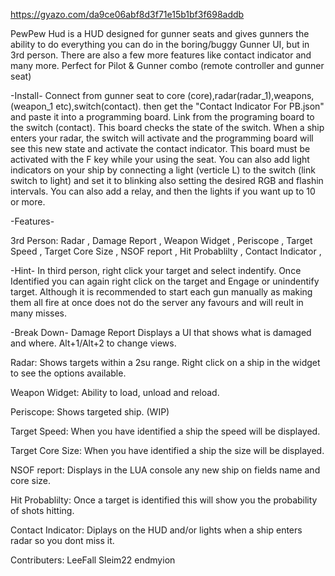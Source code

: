 https://gyazo.com/da9ce06abf8d3f71e15b1bf3f698addb

PewPew Hud is a HUD designed for gunner seats and gives gunners the ability to do everything you can do in the boring/buggy Gunner UI, but in 3rd person. 
There are also a few more features like contact indicator and many more. Perfect for Pilot & Gunner combo (remote controller and gunner seat)


-Install- Connect from gunner seat to core (core),radar(radar_1),weapons,(weapon_1 etc),switch(contact). then get the "Contact Indicator For PB.json" and paste it into a programming board. 
Link from the programing board to the switch (contact). This board checks the state of the switch. When a ship enters your radar, the switch will activate and the programming board will see this new state and activate the contact indicator. 
This board must be activated with the F key while your using the seat. You can also add light indicators on your ship by connecting a light (verticle L) to the switch (link switch to light) and set it to blinking also setting the desired RGB and flashin intervals.
You can also add a relay, and then the lights if you want up to 10 or more.

-Features-

3rd Person:
Radar , 
Damage Report , 
Weapon Widget , 
Periscope , 
Target Speed ,
Target Core Size ,
NSOF report ,
Hit Probablilty ,
Contact Indicator ,

-Hint-
In third person, right click your target and select indentify. Once Identified you can again right click on the target and Engage or unindentify target. Although it is recommended to start each gun manually as making them all fire at once does not do the server any favours and will reult in many misses.

-Break Down-
Damage Report
Displays a UI that shows what is damaged and where. Alt+1/Alt+2 to change views.

Radar:
Shows targets within a 2su range. Right click on a ship in the widget to see the options available.

Weapon Widget:
Ability to load, unload and reload.

Periscope:
Shows targeted ship. (WIP)

Target Speed:
When you have identified a ship the speed will be displayed.

Target Core Size:
When you have identified a ship the size will be displayed.

NSOF report:
Displays in the LUA console any new ship on fields name and core size.

Hit Probablilty:
Once a target is identified this will show you the probability of shots hitting.

Contact Indicator:
Diplays on the HUD and/or lights when a ship enters radar so you dont miss it.

Contributers:
LeeFall
Sleim22
endmyion





